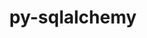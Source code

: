 ---
title: "py-sqlalchemy"
layout: cache
categories: [package, develop-2024-03-10]
meta: {"versions": ["1.4.49"], "compilers": ["gcc@=11.4.0", "gcc@=7.5.0", "gcc@=9.4.0", "oneapi@=2024.0.0"], "oss": ["ubuntu18.04", "ubuntu20.04", "ubuntu22.04"], "platforms": ["linux"], "targets": ["neoverse_v1", "neoverse_v2", "ppc64le", "x86_64_v3"], "stacks": ["e4s", "e4s-neoverse-v2", "e4s-neoverse_v1", "e4s-oneapi", "e4s-power", "radiuss", "root"], "num_specs": 11, "num_specs_by_stack": {"radiuss": 1, "root": 11, "e4s-power": 2, "e4s-neoverse_v1": 2, "e4s-neoverse-v2": 2, "e4s": 2, "e4s-oneapi": 2}}
spec_details: [{"hash": "6h6xq4swz7jbgzrsyucvzfipud4venqh", "compiler": "gcc@=7.5.0", "versions": ["1.4.49"], "os": "ubuntu18.04", "platform": "linux", "target": "x86_64_v3", "variants": ["backend=none", "build_system=python_pip"], "stacks": ["radiuss", "root"], "size": "-", "tarball": "https://binaries.spack.io/releases/develop-2024-03-10/build_cache/linux-ubuntu18.04-x86_64_v3/gcc-7.5.0/py-sqlalchemy-1.4.49/linux-ubuntu18.04-x86_64_v3-gcc-7.5.0-py-sqlalchemy-1.4.49-6h6xq4swz7jbgzrsyucvzfipud4venqh.spack"}, {"hash": "wiuf2zbj7f67mqbu4vnm2dypqb4k7z7c", "compiler": "gcc@=9.4.0", "versions": ["1.4.49"], "os": "ubuntu20.04", "platform": "linux", "target": "ppc64le", "variants": ["backend=none", "build_system=python_pip"], "stacks": ["e4s-power", "root"], "size": "-", "tarball": "https://binaries.spack.io/releases/develop-2024-03-10/build_cache/linux-ubuntu20.04-ppc64le/gcc-9.4.0/py-sqlalchemy-1.4.49/linux-ubuntu20.04-ppc64le-gcc-9.4.0-py-sqlalchemy-1.4.49-wiuf2zbj7f67mqbu4vnm2dypqb4k7z7c.spack"}, {"hash": "f4wnlsvktlibzmteqhu7pl4welswi6ux", "compiler": "gcc@=9.4.0", "versions": ["1.4.49"], "os": "ubuntu20.04", "platform": "linux", "target": "ppc64le", "variants": ["backend=none", "build_system=python_pip"], "stacks": ["e4s-power", "root"], "size": "-", "tarball": "https://binaries.spack.io/releases/develop-2024-03-10/build_cache/linux-ubuntu20.04-ppc64le/gcc-9.4.0/py-sqlalchemy-1.4.49/linux-ubuntu20.04-ppc64le-gcc-9.4.0-py-sqlalchemy-1.4.49-f4wnlsvktlibzmteqhu7pl4welswi6ux.spack"}, {"hash": "mhf3enxogpzl55nur6mmg4fz6e4dmq6b", "compiler": "gcc@=11.4.0", "versions": ["1.4.49"], "os": "ubuntu22.04", "platform": "linux", "target": "neoverse_v1", "variants": ["backend=none", "build_system=python_pip"], "stacks": ["root", "e4s-neoverse_v1"], "size": "-", "tarball": "https://binaries.spack.io/releases/develop-2024-03-10/build_cache/linux-ubuntu22.04-neoverse_v1/gcc-11.4.0/py-sqlalchemy-1.4.49/linux-ubuntu22.04-neoverse_v1-gcc-11.4.0-py-sqlalchemy-1.4.49-mhf3enxogpzl55nur6mmg4fz6e4dmq6b.spack"}, {"hash": "nay5xhqxhxiuh4m4s6ouaichjk4by4vt", "compiler": "gcc@=11.4.0", "versions": ["1.4.49"], "os": "ubuntu22.04", "platform": "linux", "target": "neoverse_v1", "variants": ["backend=none", "build_system=python_pip"], "stacks": ["root", "e4s-neoverse_v1"], "size": "-", "tarball": "https://binaries.spack.io/releases/develop-2024-03-10/build_cache/linux-ubuntu22.04-neoverse_v1/gcc-11.4.0/py-sqlalchemy-1.4.49/linux-ubuntu22.04-neoverse_v1-gcc-11.4.0-py-sqlalchemy-1.4.49-nay5xhqxhxiuh4m4s6ouaichjk4by4vt.spack"}, {"hash": "52vuaaolvopuquyefianq6l6golcnw5k", "compiler": "gcc@=11.4.0", "versions": ["1.4.49"], "os": "ubuntu22.04", "platform": "linux", "target": "neoverse_v2", "variants": ["backend=none", "build_system=python_pip"], "stacks": ["e4s-neoverse-v2", "root"], "size": "-", "tarball": "https://binaries.spack.io/releases/develop-2024-03-10/build_cache/linux-ubuntu22.04-neoverse_v2/gcc-11.4.0/py-sqlalchemy-1.4.49/linux-ubuntu22.04-neoverse_v2-gcc-11.4.0-py-sqlalchemy-1.4.49-52vuaaolvopuquyefianq6l6golcnw5k.spack"}, {"hash": "ztxdj75pja4sajru7zici5zn7b52h4ja", "compiler": "gcc@=11.4.0", "versions": ["1.4.49"], "os": "ubuntu22.04", "platform": "linux", "target": "neoverse_v2", "variants": ["backend=none", "build_system=python_pip"], "stacks": ["e4s-neoverse-v2", "root"], "size": "-", "tarball": "https://binaries.spack.io/releases/develop-2024-03-10/build_cache/linux-ubuntu22.04-neoverse_v2/gcc-11.4.0/py-sqlalchemy-1.4.49/linux-ubuntu22.04-neoverse_v2-gcc-11.4.0-py-sqlalchemy-1.4.49-ztxdj75pja4sajru7zici5zn7b52h4ja.spack"}, {"hash": "tzcdkoihio7eakxvc6uwo35jz6zav3hm", "compiler": "gcc@=11.4.0", "versions": ["1.4.49"], "os": "ubuntu22.04", "platform": "linux", "target": "x86_64_v3", "variants": ["backend=none", "build_system=python_pip"], "stacks": ["root", "e4s"], "size": "-", "tarball": "https://binaries.spack.io/releases/develop-2024-03-10/build_cache/linux-ubuntu22.04-x86_64_v3/gcc-11.4.0/py-sqlalchemy-1.4.49/linux-ubuntu22.04-x86_64_v3-gcc-11.4.0-py-sqlalchemy-1.4.49-tzcdkoihio7eakxvc6uwo35jz6zav3hm.spack"}, {"hash": "ai22y7wosyflgma6bhsv4vtcx5xqmesi", "compiler": "gcc@=11.4.0", "versions": ["1.4.49"], "os": "ubuntu22.04", "platform": "linux", "target": "x86_64_v3", "variants": ["backend=none", "build_system=python_pip"], "stacks": ["root", "e4s"], "size": "-", "tarball": "https://binaries.spack.io/releases/develop-2024-03-10/build_cache/linux-ubuntu22.04-x86_64_v3/gcc-11.4.0/py-sqlalchemy-1.4.49/linux-ubuntu22.04-x86_64_v3-gcc-11.4.0-py-sqlalchemy-1.4.49-ai22y7wosyflgma6bhsv4vtcx5xqmesi.spack"}, {"hash": "xl6wcb7lttaojoze2xox46tqns4dcxus", "compiler": "oneapi@=2024.0.0", "versions": ["1.4.49"], "os": "ubuntu22.04", "platform": "linux", "target": "x86_64_v3", "variants": ["backend=none", "build_system=python_pip"], "stacks": ["e4s-oneapi", "root"], "size": "-", "tarball": "https://binaries.spack.io/releases/develop-2024-03-10/build_cache/linux-ubuntu22.04-x86_64_v3/oneapi-2024.0.0/py-sqlalchemy-1.4.49/linux-ubuntu22.04-x86_64_v3-oneapi-2024.0.0-py-sqlalchemy-1.4.49-xl6wcb7lttaojoze2xox46tqns4dcxus.spack"}, {"hash": "kpiywvgvb3lrvqrl4xpaqixn5aamwtlm", "compiler": "oneapi@=2024.0.0", "versions": ["1.4.49"], "os": "ubuntu22.04", "platform": "linux", "target": "x86_64_v3", "variants": ["backend=none", "build_system=python_pip"], "stacks": ["e4s-oneapi", "root"], "size": "-", "tarball": "https://binaries.spack.io/releases/develop-2024-03-10/build_cache/linux-ubuntu22.04-x86_64_v3/oneapi-2024.0.0/py-sqlalchemy-1.4.49/linux-ubuntu22.04-x86_64_v3-oneapi-2024.0.0-py-sqlalchemy-1.4.49-kpiywvgvb3lrvqrl4xpaqixn5aamwtlm.spack"}]
---